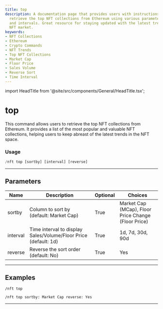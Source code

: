 ```yaml
---
title: top
description: A documentation page that provides users with instructions on how to
  retrieve the top NFT collections from Ethereum using various parameters for sorting
  and intervals. Great resource for staying updated with the latest trends in the
  NFT market.
keywords:
- NFT Collections
- Ethereum
- Crypto Commands
- NFT Trends
- Top NFT Collections
- Market Cap
- Floor Price
- Sales Volume
- Reverse Sort
- Time Interval
---
```


import HeadTitle from '@site/src/components/General/HeadTitle.tsx';

<HeadTitle title="top - Nft - Discord - Reference | OpenBB Bot Docs" />

# top

This command allows users to retrieve the top NFT collections from Ethereum. It provides a list of the most popular and valuable NFT collections, helping users to keep abreast of the latest trends in the NFT space.

### Usage

```python wordwrap
/nft top [sortby] [interval] [reverse]
```

---

## Parameters

| Name | Description | Optional | Choices |
| ---- | ----------- | -------- | ------- |
| sortby | Column to sort by (default: Market Cap) | True | Market Cap (MCap), Floor Price Change (Floor Price) |
| interval | Time interval to display Sales/Volume/Floor Price  (default: 1d) | True | 1d, 7d, 30d, 90d |
| reverse | Reverse the sort order (default: No) | True | Yes |


---

## Examples

```
/nft top
```

```
/nft top sortby: Market Cap reverse: Yes
```

---
